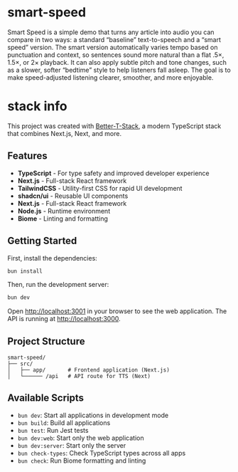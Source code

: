 # smart-speed

Smart Speed is a simple demo that turns any article into audio you can compare in two ways: a standard “baseline” text-to-speech and a “smart speed” version. The smart version automatically varies tempo based on punctuation and context, so sentences sound more natural than a flat .5×, 1.5×, or 2× playback. It can also apply subtle pitch and tone changes, such as a slower, softer “bedtime” style to help listeners fall asleep. The goal is to make speed-adjusted listening clearer, smoother, and more enjoyable.

# stack info

This project was created with [Better-T-Stack](https://github.com/AmanVarshney01/create-better-t-stack), a modern TypeScript stack that combines Next.js, Next, and more.

## Features

- **TypeScript** - For type safety and improved developer experience
- **Next.js** - Full-stack React framework
- **TailwindCSS** - Utility-first CSS for rapid UI development
- **shadcn/ui** - Reusable UI components
- **Next.js** - Full-stack React framework
- **Node.js** - Runtime environment
- **Biome** - Linting and formatting

## Getting Started

First, install the dependencies:

```bash
bun install
```

Then, run the development server:

```bash
bun dev
```

Open [http://localhost:3001](http://localhost:3001) in your browser to see the web application.
The API is running at [http://localhost:3000](http://localhost:3000).

## Project Structure

```
smart-speed/
├── src/
│   ├── app/       # Frontend application (Next.js)
│   └────── /api   # API route for TTS (Next)
```

## Available Scripts

- `bun dev`: Start all applications in development mode
- `bun build`: Build all applications
- `bun test`: Run Jest tests
- `bun dev:web`: Start only the web application
- `bun dev:server`: Start only the server
- `bun check-types`: Check TypeScript types across all apps
- `bun check`: Run Biome formatting and linting
